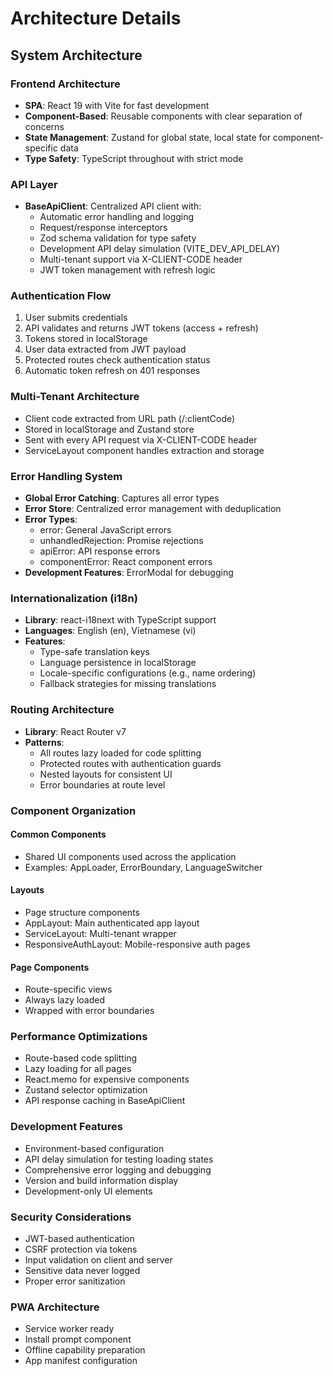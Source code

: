 # Architecture Details

## System Architecture

### Frontend Architecture
- **SPA**: React 19 with Vite for fast development
- **Component-Based**: Reusable components with clear separation of concerns
- **State Management**: Zustand for global state, local state for component-specific data
- **Type Safety**: TypeScript throughout with strict mode

### API Layer
- **BaseApiClient**: Centralized API client with:
  - Automatic error handling and logging
  - Request/response interceptors
  - Zod schema validation for type safety
  - Development API delay simulation (VITE_DEV_API_DELAY)
  - Multi-tenant support via X-CLIENT-CODE header
  - JWT token management with refresh logic

### Authentication Flow
1. User submits credentials
2. API validates and returns JWT tokens (access + refresh)
3. Tokens stored in localStorage
4. User data extracted from JWT payload
5. Protected routes check authentication status
6. Automatic token refresh on 401 responses

### Multi-Tenant Architecture
- Client code extracted from URL path (/:clientCode)
- Stored in localStorage and Zustand store
- Sent with every API request via X-CLIENT-CODE header
- ServiceLayout component handles extraction and storage

### Error Handling System
- **Global Error Catching**: Captures all error types
- **Error Store**: Centralized error management with deduplication
- **Error Types**: 
  - error: General JavaScript errors
  - unhandledRejection: Promise rejections
  - apiError: API response errors
  - componentError: React component errors
- **Development Features**: ErrorModal for debugging

### Internationalization (i18n)
- **Library**: react-i18next with TypeScript support
- **Languages**: English (en), Vietnamese (vi)
- **Features**:
  - Type-safe translation keys
  - Language persistence in localStorage
  - Locale-specific configurations (e.g., name ordering)
  - Fallback strategies for missing translations

### Routing Architecture
- **Library**: React Router v7
- **Patterns**:
  - All routes lazy loaded for code splitting
  - Protected routes with authentication guards
  - Nested layouts for consistent UI
  - Error boundaries at route level

### Component Organization

#### Common Components
- Shared UI components used across the application
- Examples: AppLoader, ErrorBoundary, LanguageSwitcher

#### Layouts
- Page structure components
- AppLayout: Main authenticated app layout
- ServiceLayout: Multi-tenant wrapper
- ResponsiveAuthLayout: Mobile-responsive auth pages

#### Page Components
- Route-specific views
- Always lazy loaded
- Wrapped with error boundaries

### Performance Optimizations
- Route-based code splitting
- Lazy loading for all pages
- React.memo for expensive components
- Zustand selector optimization
- API response caching in BaseApiClient

### Development Features
- Environment-based configuration
- API delay simulation for testing loading states
- Comprehensive error logging and debugging
- Version and build information display
- Development-only UI elements

### Security Considerations
- JWT-based authentication
- CSRF protection via tokens
- Input validation on client and server
- Sensitive data never logged
- Proper error sanitization

### PWA Architecture
- Service worker ready
- Install prompt component
- Offline capability preparation
- App manifest configuration